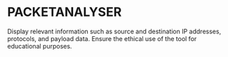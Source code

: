 # PACKETANALYSER
Display relevant information such as source and destination IP addresses, protocols, and payload data. Ensure the ethical use of the tool for educational purposes.
